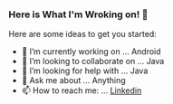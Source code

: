 ### Here is What I'm Wroking on! 👋
 
Here are some ideas to get you started:

- 🔭 I’m currently working on ... Android
- 👯 I’m looking to collaborate on ... Java
- 🤔 I’m looking for help with ... Java
- 💬 Ask me about ... Anything
- 📫 How to reach me: ... [Linkedin](https://www.linkedin.com/in/kishansakhiya/)

